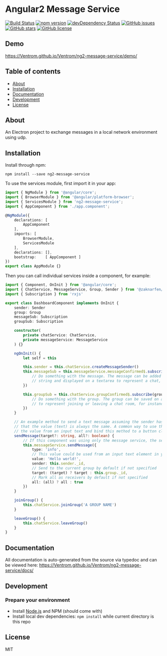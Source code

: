 # Angular2 Message Service
[![Build Status](https://travis-ci.org/Ventrom/Ventrom/ng2-message-service.svg?branch=master)](https://travis-ci.org/Ventrom/Ventrom/ng2-message-service)
[![npm version](https://badge.fury.io/js/ng2-message-service.svg)](http://badge.fury.io/js/ng2-message-service)
[![devDependency Status](https://david-dm.org/Ventrom/Ventrom/ng2-message-service/dev-status.svg)](https://david-dm.org/Ventrom/Ventrom/ng2-message-service#info=devDependencies)
[![GitHub issues](https://img.shields.io/github/issues/Ventrom/Ventrom/ng2-message-service.svg)](https://github.com/Ventrom/Ventrom/ng2-message-service/issues)
[![GitHub stars](https://img.shields.io/github/stars/Ventrom/Ventrom/ng2-message-service.svg)](https://github.com/Ventrom/Ventrom/ng2-message-service/stargazers)
[![GitHub license](https://img.shields.io/badge/license-MIT-blue.svg)](https://raw.githubusercontent.com/Ventrom/Ventrom/ng2-message-service/master/LICENSE)

## Demo
https://Ventrom.github.io/Ventrom/ng2-message-service/demo/

## Table of contents

- [About](#about)
- [Installation](#installation)
- [Documentation](#documentation)
- [Development](#development)
- [License](#licence)

## About

An Electron project to exchange messages in a local network environment using udp.

## Installation

Install through npm:
```
npm install --save ng2-message-service
```

To use the services module, first import it in your app:

```typescript
import { NgModule } from '@angular/core';
import { BrowserModule } from '@angular/platform-browser';
import { ServicesModule } from 'ng2-message-service';
import { AppComponent } from './app.component';

@NgModule({
    declarations: [
        AppComponent
    ],
    imports: [
        BrowserModule,
        ServicesModule
    ],
    declarations: [],
    bootstrap:    [ AppComponent ]
})
export class AppModule {}
```

Then you can call individual services inside a component, for example:

```typescript
import { Component, OnInit } from '@angular/core';
import { ChatService, MessageService, Group, Sender } from '@zaknarfen/ng2-message-service'
import { Subscription } from 'rxjs'

export class DashboardComponent implements OnInit {
    sender: Sender
    group: Group
    messageSub: Subscription
    groupSub: Subscription

    constructor(
        private chatService: ChatService,
        private messageService: MessageService
    ) {}

    ngOnInit() {
        let self = this

        this.sender = this.chatService.createMessageSender()
        this.messageSub = this.messageService.messageConfirmed$.subscribe(message => {
            // Do something with the message. The message can be added to an array of
            // string and displayed on a textarea to represent a chat, for instance
        })

        this.groupSub = this.chatService.groupConfirmed$.subscribe(group => {
            // Do something with the group. The group can be saved on a variable and used
            // to represent joining or leaving a chat room, for instance
        })
    }

    // An example method to send a text message assuming the sender has a group already and
    // that the value (text) is always the same. A common way to use this would be to get
    // the value from an input text and bind this method to a button click
    sendMessage(target?: string, all?: boolean) {
        // If this component was using only the message service, the send message could be called directly
        this.messageService.sendMessage({
            type: 'info',
            // This value could be used from an input text element in your template
            value: 'Hello world!',
            sender: this.sender._id,
            // Send to the current group by default if not specified
            target: (target) ? target : this.group._id,
            // Mark all as receivers by default if not specified
            all: (all) ? all : true
        })
    }

    joinGroup() {
        this.chatService.joinGroup('A GROUP NAME')
    }

    leaveGroup() {
        this.chatService.leaveGroup()
    }
}
```

## Documentation
All documentation is auto-generated from the source via typedoc and can be viewed here:
https://Ventrom.github.io/Ventrom/ng2-message-service/docs/

## Development

### Prepare your environment
* Install [Node.js](http://nodejs.org/) and NPM (should come with)
* Install local dev dependencies: `npm install` while current directory is this repo

## License

MIT

